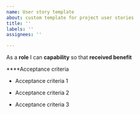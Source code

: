 ```yaml
---
name: User story template
about: custom template for project user stories
title: ''
labels: ''
assignees: ''

---
```


As a **role** I can **capability** so that **received benefit**


****Acceptance criteria 
- Acceptance criteria 1

- Acceptance criteria 2

- Acceptance criteria 3
